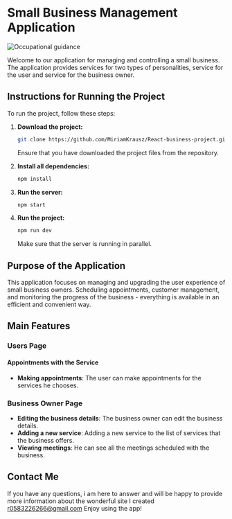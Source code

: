 

 # Small Business Management Application
![Occupational guidance](/reactProjectClient/src/assets/images/screenShot.png)

Welcome to our application for managing and controlling a small business. The application provides services for two types of personalities, service for the user and service for the business owner.

## Instructions for Running the Project

To run the project, follow these steps:

1. **Download the project:**

    ```bash
    git clone https://github.com/MiriamKrausz/React-business-project.git
    ```

   Ensure that you have downloaded the project files from the repository.

2. **Install all dependencies:**

    ```bash
    npm install
    ```

3. **Run the server:**

    ```bash
    npm start
    ```

4. **Run the project:**

    ```bash
    npm run dev
    ```

    Make sure that the server is running in parallel.

## Purpose of the Application

This application focuses on managing and upgrading the user experience of small business owners. Scheduling appointments, customer management, and monitoring the progress of the business - everything is available in an efficient and convenient way.

## Main Features

### Users Page

#### Appointments with the Service

- **Making appointments**: The user can make appointments for the services he chooses.

### Business Owner Page

- **Editing the business details**: The business owner can edit the business details.
- **Adding a new service**: Adding a new service to the list of services that the business offers.
- **Viewing meetings**: He can see all the meetings scheduled with the business.

## Contact Me

If you have any questions, i am here to answer and will be happy to provide more information about the wonderful site I created
r0583226266@gmail.com
Enjoy using the app!
